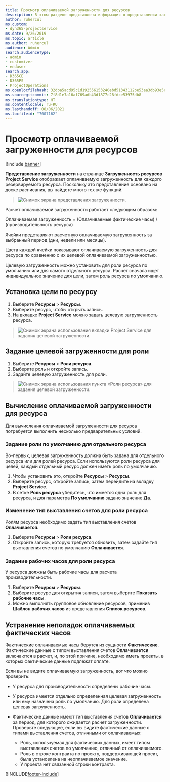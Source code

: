 ```yaml
---
title: Просмотр оплачиваемой загруженности для ресурсов
description: В этом разделе представлена информация о представлении загруженности ресурсов.
author: ruhercul
ms.custom:
- dyn365-projectservice
ms.date: 9/26/2019
ms.topic: article
ms.author: ruhercul
audience: Admin
search.audienceType:
- admin
- customizer
- enduser
search.app:
- D365CE
- D365PS
- ProjectOperations
ms.openlocfilehash: 32dba5acd95c1d192556153240ebd51343112be53aa3db93e5e6f127c2d960e9
ms.sourcegitcommit: 7f8d1e7a16af769adb43d1877c28fdce53975db8
ms.translationtype: HT
ms.contentlocale: ru-RU
ms.lasthandoff: 08/06/2021
ms.locfileid: "7007162"
---
```

# <a name="view-chargeable-utilization-for-resources"></a>Просмотр оплачиваемой загруженности для ресурсов

[!include [banner](../includes/psa-now-project-operations.md)]
 
**Представление загруженности** на странице **Загруженность ресурсов Project Service** отображает оплачиваемую загруженность для каждого резервируемого ресурса. Поскольку это представление основано на доске расписания, вы найдете много тех же функций.

> ![Снимок экрана представления загруженности.](media/FAQ-utilization-1.png)
 

Расчет оплачиваемой загруженности работает следующим образом:

   Оплачиваемая загруженность = (Оплачиваемые фактические часы) / (производительность ресурса)

Ячейки представляют расчетную оплачиваемую загруженность за выбранный период (дни, недели или месяцы).

Цвета каждой ячейки показывают оплачиваемую загруженность для ресурса по сравнению с их целевой оплачиваемой загруженностью. 

Целевую загруженность можно установить для роли ресурса по умолчанию или для самого отдельного ресурса. Расчет сначала ищет индивидуальное значение для цели, затем роль ресурса по умолчанию.

## <a name="set-target-on-a-resource"></a>Установка цели по ресурсу

1. Выберите **Ресурсы** \> **Ресурсы**. 
2. Выберите ресурс, чтобы открыть запись. 
3. На вкладке **Project Service** можно задать целевую загруженность ресурса.

> ![Снимок экрана использования вкладки Project Service для задания целевой загруженности.](media/FAQ-utilization-2.png)
 
## <a name="set-target-utilization-on-a-role"></a>Задание целевой загруженности для роли

1. Выберите **Ресурсы** \> **Роли ресурса**. 
2. Выберите роль и откройте запись. 
3. Задайте целевую загруженность для роли.

> ![Снимок экрана использования пункта «Роли ресурса» для задания целевой загруженности.](media/FAQ-utilization-3.png)
 
## <a name="calculate-chargeable-utilization-for-a-resource"></a>Вычисление оплачиваемой загруженности для ресурса

Для вычисления оплачиваемой загруженности для ресурса потребуется выполнить несколько предварительных условий. 

### <a name="set-default-role-for-individual-resource"></a>Задание роли по умолчанию для отдельного ресурса

Во-первых, целевая загруженность должна быть задана для отдельного ресурса или для ролей ресурса. Если используются роли ресурса для целей, каждый отдельный ресурс должен иметь роль по умолчанию. 

1. Чтобы установить это, откройте **Ресурсы** \> **Ресурсы**. 
2. Выберите ресурс, откройте запись, затем перейдите на вкладку **Project Service**. 
3. В сетке **Роль ресурса** убедитесь, что имеется одна роль для ресурса, и для параметра **По умолчанию** задано значение **Да**.
 
### <a name="change-billing-type-for-resource-role"></a>Изменение тип выставления счетов для роли ресурса

Ролям ресурса необходимо задать тип выставления счетов **Оплачивается**. 

1. Выберите **Ресурсы** \> **Роли ресурса**. 
2. Откройте запись, которую требуется обновить, затем задайте тип выставления счетов по умолчанию **Оплачивается**.

### <a name="set-working-hours-for-resource-role"></a>Задание рабочих часов для роли ресурса
 
У ресурса должны быть рабочие часы для расчета производительности. 

1. Выберите **Ресурсы** \> **Ресурсы**. 
2. Выберите ресурс для открытия записи, затем выберите **Показать рабочие часы**. 
3. Можно выполнять групповое обновление ресурсов, применив **Шаблон рабочих часов** из представления **Список ресурсов**.

## <a name="troubleshooting-chargeable-actual-hours"></a>Устранение неполадок оплачиваемых фактических часов

Фактические оплачиваемые часы берутся из сущности **Фактические**. Фактические данные с типом выставления счетов **Оплачивается** включаются в расчет, и, по этой причине, необходимо иметь проекты, в которых фактические данные подлежат оплате.

Если вы не видите оплачиваемую загруженность, вот что можно проверить:

- У ресурса для производительности определены рабочие часы.
- У ресурса имеется отдельно определенная целевая загруженность или ему назначена роль по умолчанию. Для роли определена целевая загруженность.
- Фактические данные имеют тип выставления счетов **Оплачивается** за период, для которого ожидается расчет загруженности. Проверьте следующее, если вы видите фактические данные с типами выставления счетов, отличными от оплачиваемых:

  - Роль, используемая для фактических данных, имеет типом выставления счетов по умолчанию, отличный от оплачиваемого.
  - Роль в строке контракта по проекту, поддерживающей проект, была установлена на неоплачиваемое значение.
  - У проекта нет связанной строки контракта.



[!INCLUDE[footer-include](../includes/footer-banner.md)]